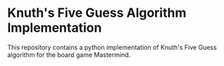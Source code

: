 # Knuth's Five Guess Algorithm Implementation 
This repository contains a python implementation of Knuth's Five Guess algorithm for the board game Mastermind. 
